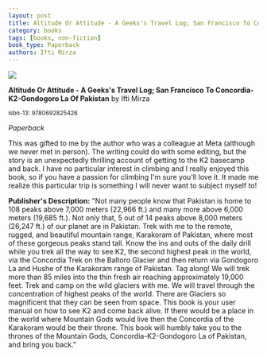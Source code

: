 ```yaml
---
layout: post
title: Altitude Or Attitude - A Geeks's Travel Log; San Francisco To Concordia-K2-Gondogoro La Of Pakistan
category: books
tags: [books, non-fiction]
book_type: Paperback
authors: Ifti Mirza
---
```


<img src="http://books.google.com/books/content?id=16vZAQAACAAJ&printsec=frontcover&img=1&zoom=1&source=gbs_api"/>

**Altitude Or Attitude - A Geeks's Travel Log; San Francisco To Concordia-K2-Gondogoro La Of Pakistan** by Ifti Mirza

<sup>isbn-13: 9780692825426</sup>

*Paperback*

This was gifted to me by the author who was a colleague at Meta (although we never met in person). The writing could do with some editing, but the story is an unexpectedly thrilling account of getting to the K2 basecamp and back. I have no particular interest in climbing and I really enjoyed this book, so if you have a passion for climbing I'm sure you'll love it. It made me realize this particular trip is something I will never want to subject myself to!

**Publisher's Description:**
"Not many people know that Pakistan is home to 108 peaks above 7,000 meters
(22,966 ft.) and many more above 6,000 meters (19,685 ft.). Not only that,
5 out of 14 peaks above 8,000 meters (26,247 ft.) of our planet are in
Pakistan. Trek with me to the remote, rugged, and beautiful mountain range,
Karakoram of Pakistan, where most of these gorgeous peaks stand tall. Know
the ins and outs of the daily drill while you trek all the way to see K2,
the second highest peak in the world, via the Concordia Trek on the Baltoro
Glacier and then return via Gondogoro La and Hushe of the Karakoram range
of Pakistan. Tag along! We will trek more than 85 miles into the thin fresh
air reaching approximately 19,000 feet. Trek and camp on the wild glaciers
with me. We will travel through the concentration of highest peaks of the
world. There are Glaciers so magnificent that they can be seen from space.
This book is your user manual on how to see K2 and come back alive. If
there would be a place in the world where Mountain Gods would live then the
Concordia of the Karakoram would be their throne. This book will humbly
take you to the thrones of the Mountain Gods, Concordia-K2-Gondogoro La of
Pakistan, and bring you back."
